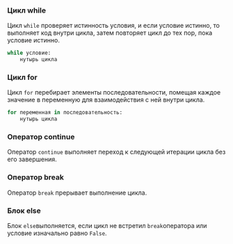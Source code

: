 ### Цикл while

Цикл `while` проверяет истинность условия, и если условие истинно, то выполняет код внутри цикла, затем повторяет цикл до тех пор, пока условие истинно.

```python
while условие:
    нутырь цикла
```

### Цикл for

Цикл `for` перебирает элементы последовательности, помещая каждое значение в переменную для взаимодействия с ней внутри цикла.

```python
for переменная in последовательность:
    нутырь цикла
```

### Оператор continue

Оператор `continue` выполняет переход к следующей итерации цикла без его завершения. 

### Оператор break

Оператор `break` прерывает выполнение цикла.

### Блок else

Блок `else`выполняется, если цикл не встретил `break`оператора или условие изначально равно `False`.
